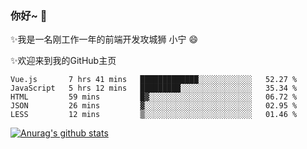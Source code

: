 ### 你好~  👋

✨我是一名刚工作一年的前端开发攻城狮 小宁 😄

✨欢迎来到我的GitHub主页
<!--
**7148505/7148505** is a ✨ _special_ ✨ repository because its `README.md` (this file) appears on your GitHub profile.

Here are some ideas to get you started:

- 🔭 I’m currently working on ...
- 🌱 I’m currently learning ...
- 👯 I’m looking to collaborate on ...
- 🤔 I’m looking for help with ...
- 💬 Ask me about ...
- 📫 How to reach me: ...
- 😄 Pronouns: ...
- ⚡ Fun fact: ...
-->

<!--START_SECTION:waka-->
```text
Vue.js       7 hrs 41 mins   █████████████░░░░░░░░░░░░   52.27 % 
JavaScript   5 hrs 12 mins   █████████░░░░░░░░░░░░░░░░   35.34 % 
HTML         59 mins         █▓░░░░░░░░░░░░░░░░░░░░░░░   06.72 % 
JSON         26 mins         ▓░░░░░░░░░░░░░░░░░░░░░░░░   02.95 % 
LESS         12 mins         ▒░░░░░░░░░░░░░░░░░░░░░░░░   01.46 % 
```
<!--END_SECTION:waka-->

[![Anurag's github stats](https://github-readme-stats.vercel.app/api?username=ZhangNing-debug)](https://github.com/anuraghazra/github-readme-stats)
